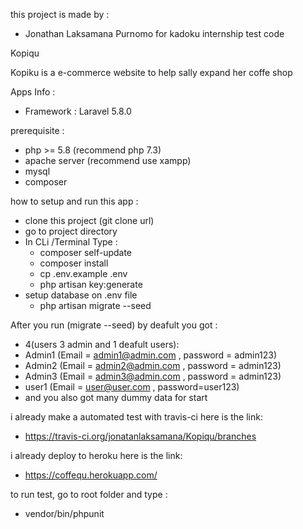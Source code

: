 this project is made by :
-  Jonathan Laksamana Purnomo for kadoku internship test code


Kopiqu 

Kopiku is a e-commerce website to help sally expand 
her coffe shop 


Apps Info :
- Framework : Laravel 5.8.0


prerequisite :
- php >= 5.8 (recommend php 7.3)
- apache server (recommend use xampp)
- mysql
- composer

how to setup and run this app :
- clone this project (git clone url)
- go to project directory
- In CLi /Terminal Type :
  -  composer self-update
  - composer install
  - cp .env.example .env
  - php artisan key:generate
- setup database on .env file
  - php artisan migrate --seed 

After you run (migrate --seed) by deafult 
you  got :
- 4(users 3 admin and 1 deafult users):
- Admin1 (Email = admin1@admin.com , password = admin123)
- Admin2 (Email = admin2@admin.com , password = admin123)
- Admin3 (Email = admin3@admin.com , password = admin123)
- user1  (Email = user@user.com , password=user123)
- and you also got many dummy data for start 

i already make a automated test with travis-ci here is the link:
- https://travis-ci.org/jonatanlaksamana/Kopiqu/branches

i already deploy to heroku here is the link:
- https://coffequ.herokuapp.com/

to run  test, go to root folder and type :
- vendor/bin/phpunit

